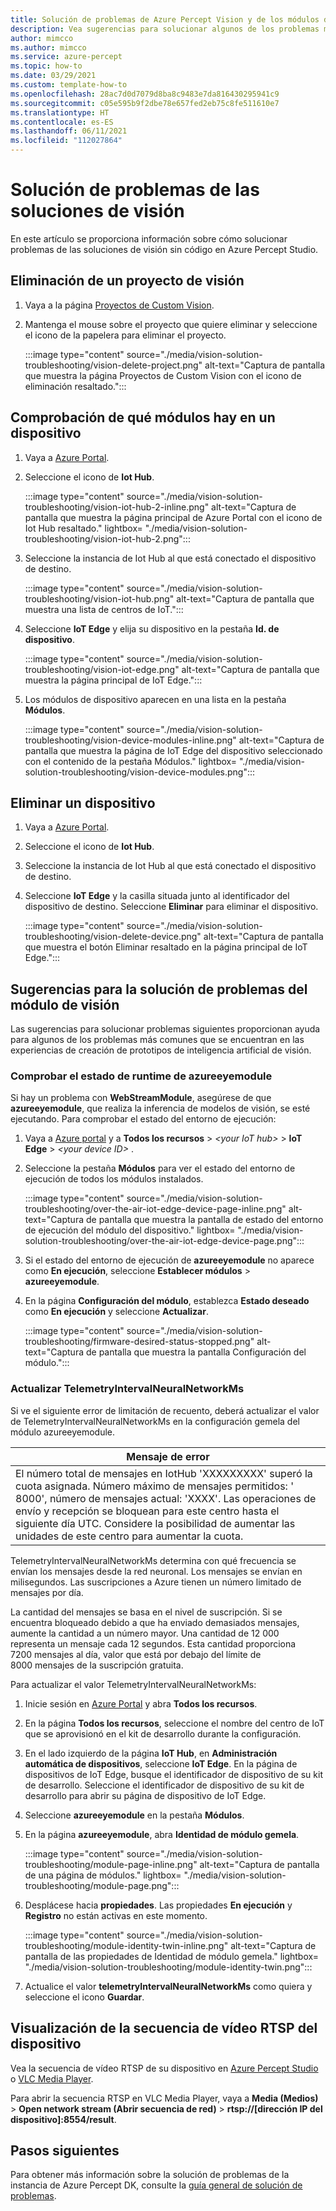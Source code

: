 ```yaml
---
title: Solución de problemas de Azure Percept Vision y de los módulos de visión
description: Vea sugerencias para solucionar algunos de los problemas más comunes que se encuentran en las experiencias de creación de prototipos de inteligencia artificial de visión.
author: mimcco
ms.author: mimcco
ms.service: azure-percept
ms.topic: how-to
ms.date: 03/29/2021
ms.custom: template-how-to
ms.openlocfilehash: 28ac7d0d7079d8ba8c9483e7da816430295941c9
ms.sourcegitcommit: c05e595b9f2dbe78e657fed2eb75c8fe511610e7
ms.translationtype: HT
ms.contentlocale: es-ES
ms.lasthandoff: 06/11/2021
ms.locfileid: "112027864"
---
```

# <a name="vision-solution-troubleshooting"></a>Solución de problemas de las soluciones de visión

En este artículo se proporciona información sobre cómo solucionar problemas de las soluciones de visión sin código en Azure Percept Studio.

## <a name="delete-a-vision-project"></a>Eliminación de un proyecto de visión

1. Vaya a la página [Proyectos de Custom Vision](https://www.customvision.ai/projects).

1. Mantenga el mouse sobre el proyecto que quiere eliminar y seleccione el icono de la papelera para eliminar el proyecto.

    :::image type="content" source="./media/vision-solution-troubleshooting/vision-delete-project.png" alt-text="Captura de pantalla que muestra la página Proyectos de Custom Vision con el icono de eliminación resaltado.":::

## <a name="check-which-modules-are-on-a-device"></a>Comprobación de qué módulos hay en un dispositivo

1. Vaya a [Azure Portal](https://portal.azure.com/?feature.canmodifystamps=true&Microsoft_Azure_Iothub=aduprod&microsoft_azure_marketplace_ItemHideKey=Microsoft_Azure_ADUHidden#home).

1. Seleccione el icono de **Iot Hub**.

    :::image type="content" source="./media/vision-solution-troubleshooting/vision-iot-hub-2-inline.png" alt-text="Captura de pantalla que muestra la página principal de Azure Portal con el icono de Iot Hub resaltado." lightbox= "./media/vision-solution-troubleshooting/vision-iot-hub-2.png":::

1. Seleccione la instancia de Iot Hub al que está conectado el dispositivo de destino.

    :::image type="content" source="./media/vision-solution-troubleshooting/vision-iot-hub.png" alt-text="Captura de pantalla que muestra una lista de centros de IoT.":::

1. Seleccione **IoT Edge** y elija su dispositivo en la pestaña **Id. de dispositivo**.

    :::image type="content" source="./media/vision-solution-troubleshooting/vision-iot-edge.png" alt-text="Captura de pantalla que muestra la página principal de IoT Edge.":::

1. Los módulos de dispositivo aparecen en una lista en la pestaña **Módulos**.

    :::image type="content" source="./media/vision-solution-troubleshooting/vision-device-modules-inline.png" alt-text="Captura de pantalla que muestra la página de IoT Edge del dispositivo seleccionado con el contenido de la pestaña Módulos." lightbox= "./media/vision-solution-troubleshooting/vision-device-modules.png":::

## <a name="delete-a-device"></a>Eliminar un dispositivo

1. Vaya a [Azure Portal](https://portal.azure.com/?feature.canmodifystamps=true&Microsoft_Azure_Iothub=aduprod&microsoft_azure_marketplace_ItemHideKey=Microsoft_Azure_ADUHidden#home).

1. Seleccione el icono de **Iot Hub**.

1. Seleccione la instancia de Iot Hub al que está conectado el dispositivo de destino.

1. Seleccione **IoT Edge** y la casilla situada junto al identificador del dispositivo de destino. Seleccione **Eliminar** para eliminar el dispositivo.

    :::image type="content" source="./media/vision-solution-troubleshooting/vision-delete-device.png" alt-text="Captura de pantalla que muestra el botón Eliminar resaltado en la página principal de IoT Edge.":::

## <a name="eye-module-troubleshooting-tips"></a>Sugerencias para la solución de problemas del módulo de visión

Las sugerencias para solucionar problemas siguientes proporcionan ayuda para algunos de los problemas más comunes que se encuentran en las experiencias de creación de prototipos de inteligencia artificial de visión.

### <a name="check-the-runtime-status-of-azureeyemodule"></a>Comprobar el estado de runtime de azureeyemodule

Si hay un problema con **WebStreamModule**, asegúrese de que **azureeyemodule**, que realiza la inferencia de modelos de visión, se esté ejecutando. Para comprobar el estado del entorno de ejecución:

1. Vaya a [Azure portal](https://portal.azure.com/?feature.canmodifystamps=true&Microsoft_Azure_Iothub=aduprod&microsoft_azure_marketplace_ItemHideKey=Microsoft_Azure_ADUHidden#home) y a **Todos los recursos** >  *\<your IoT hub>*  > **IoT Edge** >  *\<your device ID>* . 
1. Seleccione la pestaña **Módulos** para ver el estado del entorno de ejecución de todos los módulos instalados.

   :::image type="content" source="./media/vision-solution-troubleshooting/over-the-air-iot-edge-device-page-inline.png" alt-text="Captura de pantalla que muestra la pantalla de estado del entorno de ejecución del módulo del dispositivo." lightbox= "./media/vision-solution-troubleshooting/over-the-air-iot-edge-device-page.png":::

1. Si el estado del entorno de ejecución de **azureeyemodule** no aparece como **En ejecución**, seleccione **Establecer módulos** > **azureeyemodule**. 
1. En la página **Configuración del módulo**, establezca **Estado deseado** como **En ejecución** y seleccione **Actualizar**.

    :::image type="content" source="./media/vision-solution-troubleshooting/firmware-desired-status-stopped.png" alt-text="Captura de pantalla que muestra la pantalla Configuración del módulo.":::

### <a name="update-telemetryintervalneuralnetworkms"></a>Actualizar TelemetryIntervalNeuralNetworkMs

Si ve el siguiente error de limitación de recuento, deberá actualizar el valor de TelemetryIntervalNeuralNetworkMs en la configuración gemela del módulo azureeyemodule.

|Mensaje de error|
|------|
|El número total de mensajes en IotHub 'XXXXXXXXX' superó la cuota asignada. Número máximo de mensajes permitidos: ' 8000', número de mensajes actual: 'XXXX'. Las operaciones de envío y recepción se bloquean para este centro hasta el siguiente día UTC. Considere la posibilidad de aumentar las unidades de este centro para aumentar la cuota.|

TelemetryIntervalNeuralNetworkMs determina con qué frecuencia se envían los mensajes desde la red neuronal. Los mensajes se envían en milisegundos. Las suscripciones a Azure tienen un número limitado de mensajes por día.

La cantidad del mensajes se basa en el nivel de suscripción. Si se encuentra bloqueado debido a que ha enviado demasiados mensajes, aumente la cantidad a un número mayor. Una cantidad de 12 000 representa un mensaje cada 12 segundos. Esta cantidad proporciona 7200 mensajes al día, valor que está por debajo del límite de 8000 mensajes de la suscripción gratuita.

Para actualizar el valor TelemetryIntervalNeuralNetworkMs:

1. Inicie sesión en [Azure Portal](https://ms.portal.azure.com/?feature.canmodifystamps=true&Microsoft_Azure_Iothub=aduprod#home) y abra **Todos los recursos**.

1. En la página **Todos los recursos**, seleccione el nombre del centro de IoT que se aprovisionó en el kit de desarrollo durante la configuración.

1. En el lado izquierdo de la página **IoT Hub**, en **Administración automática de dispositivos**, seleccione **IoT Edge**. En la página de dispositivos de IoT Edge, busque el identificador de dispositivo de su kit de desarrollo. Seleccione el identificador de dispositivo de su kit de desarrollo para abrir su página de dispositivo de IoT Edge.

1. Seleccione **azureeyemodule** en la pestaña **Módulos**.

1. En la página **azureeyemodule**, abra **Identidad de módulo gemela**.

    :::image type="content" source="./media/vision-solution-troubleshooting/module-page-inline.png" alt-text="Captura de pantalla de una página de módulos." lightbox= "./media/vision-solution-troubleshooting/module-page.png":::

1. Desplácese hacia **propiedades**. Las propiedades **En ejecución** y **Registro** no están activas en este momento.

    :::image type="content" source="./media/vision-solution-troubleshooting/module-identity-twin-inline.png" alt-text="Captura de pantalla de las propiedades de Identidad de módulo gemela." lightbox= "./media/vision-solution-troubleshooting/module-identity-twin.png":::

1. Actualice el valor **telemetryIntervalNeuralNetworkMs** como quiera y seleccione el icono **Guardar**.

## <a name="view-device-rtsp-video-stream"></a>Visualización de la secuencia de vídeo RTSP del dispositivo

Vea la secuencia de vídeo RTSP de su dispositivo en [Azure Percept Studio](./how-to-view-video-stream.md) o [VLC Media Player](https://www.videolan.org/vlc/index.html).

Para abrir la secuencia RTSP en VLC Media Player, vaya a **Media (Medios)**  > **Open network stream (Abrir secuencia de red)**  > **rtsp://[dirección IP del dispositivo]:8554/result**.

## <a name="next-steps"></a>Pasos siguientes

Para obtener más información sobre la solución de problemas de la instancia de Azure Percept DK, consulte la [guía general de solución de problemas](./troubleshoot-dev-kit.md).